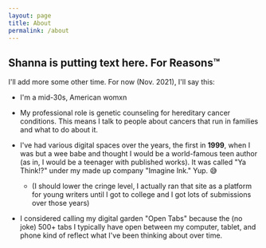 ```yaml
---
layout: page
title: About
permalink: /about
---
```



## Shanna is putting text here. For Reasons™️


I'll add more some other time. For now (Nov. 2021), I'll say this:


- I'm a mid-30s, American womxn


- My professional role is genetic counseling for hereditary cancer conditions. This means I talk to people about cancers that run in families and what to do about it.


- I've had various digital spaces over the years, the first in **1999**, when I was but a wee babe and thought I would be a world-famous teen author (as in, I would be a teenager with published works). It was called "Ya Think!?" under my made up company "Imagine Ink." Yup. 😅
	- (I should lower the cringe level, I actually ran that site as a platform for young writers until I got to college and I got lots of submissions over those years)




- I considered calling my digital garden "Open Tabs" because the (no joke) 500+ tabs I typically have open between my computer, tablet, and phone kind of reflect what I've been thinking about over time.


<!--
do I want to make fancier bullets? Can't be bothered now but some quick resources:
https://love2dev.com/blog/customize-bulleted-list/
https://web.dev/css-marker-pseudo-element/
⧨ ⧩ ⍟ ⌾
-->